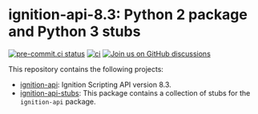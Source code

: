 # ignition-api-8.3: Python 2 package and Python 3 stubs

[![pre-commit.ci status](https://results.pre-commit.ci/badge/github/ignition-devs/ignition-api-8.3/main.svg)](https://results.pre-commit.ci/latest/github/ignition-devs/ignition-api-3/main)
[![ci](https://github.com/ignition-devs/ignition-api-8.3/actions/workflows/ci.yml/badge.svg)](https://github.com/ignition-devs/ignition-api-8.3/actions/workflows/ci.yml)
[![Join us on GitHub discussions](https://img.shields.io/badge/github-discussions-informational)](https://github.com/orgs/ignition-devs/discussions)

This repository contains the following projects:

- [ignition-api]: Ignition Scripting API version 8.3.
- [ignition-api-stubs]: This package contains a collection of stubs for the
  `ignition-api` package.

[ignition-api]: https://github.com/ignition-devs/ignition-api-8.3/tree/main/ignition-api
[ignition-api-stubs]: https://github.com/ignition-devs/ignition-api-8.3/tree/main/ignition-api-stubs

